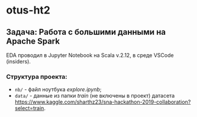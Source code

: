 # otus-ht2
## Задача: Работа с большими данными на Apache Spark

EDA проводил в Jupyter Notebook на Scala v.2.12, в среде VSCode (insiders). 

### Структура проекта:
- `nb/` - файл ноутбука *explore.ipynb*;
- `data/` - данные из папки *train* (не включены в проект) датасета https://www.kaggle.com/sharthz23/sna-hackathon-2019-collaboration?select=train. 


